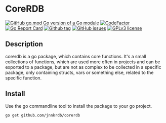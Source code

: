 # CoreRDB

[![GitHub go.mod Go version of a Go module](https://img.shields.io/github/go-mod/go-version/jnnkrdb/corerdb)](https://github.com/jnnkrdb/corerdb)
[![CodeFactor](https://www.codefactor.io/repository/github/jnnkrdb/corerdb/badge)](https://www.codefactor.io/repository/github/jnnkrdb/corerdb)
[![Go Report Card](https://goreportcard.com/badge/github.com/jnnkrdb/corerdb)](https://goreportcard.com/report/github.com/jnnkrdb/corerdb)
[![Github tag](https://badgen.net/github/tag/jnnkrdb/corerdb)](https://github.com/jnnkrdb/corerdb/tags/)
[![GitHub issues](https://badgen.net/github/issues/jnnkrdb/corerdb/)](https://github.com/jnnkrdb/corerdb/issues/)
[![GPLv3 license](https://img.shields.io/badge/License-GPLv3-blue.svg)](http://perso.crans.org/besson/LICENSE.html)

## Description

corerdb is a go package, which contains core functions. It's a small collections of functions, which are used more often in projects and can be exported to a package, but are not as complex to be collected in a specific package, only containing structs, vars or something else, related to the specific function.

## Install
Use the go commandline tool to install the package to your go project.
```
go get github.com/jnnkrdb/corerdb
```

